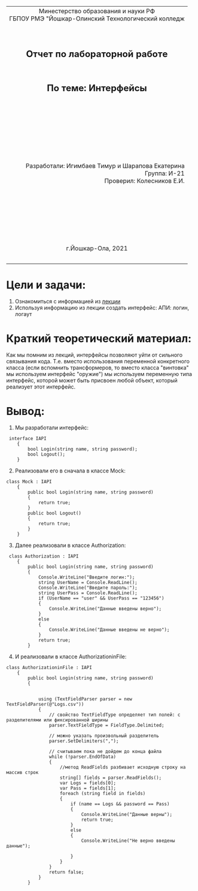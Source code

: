 <table style="width: 100%;">
  <tr>
    <td style="text-align: center; border: none;"> 
    Минестерство образования и науки РФ <br>
    ГБПОУ РМЭ "Йошкар-Олинский Технологический колледж </td>
  </tr>
  <tr>
    <td style="text-align: center; border: none; height: 15em;"><h2>Отчет по лабораторной работe<h2><br>
    По теме: Интерфейсы
    </td>
  </tr>
  <tr>
    <td style="text-align: right; border: none; height: 20em;">
      Разработали: Игимбаев Тимур и Шарапова Екатерина<br/>
      Группа: И-21<br/>
      Проверил: Колесников Е.И.       
    </td>
  </tr>
  <tr>
    <td style="text-align: center; border: none; height: 5em;">
    г.Йошкар-Ола, 2021</td>
  </tr>
</table>

<div style="page-break-after: always;"></div>

# Цели и задачи:
1. Ознакомиться с информацией из [лекции](https://github.com/kolei/OAP/blob/master/articles/t6_oop1.md) 
2. Используя информацию из лекции создать интерфейс: АПИ: логин, логаут

# Краткий теоретический материал:
Как мы помним из лекций, интерфейсы позволяют уйти от сильного связывания кода. Т.е. вместо использования переменной конкретного класса (если вспомнить трансформеров, то вместо класса "винтовка" мы используем интерфейс "оружие") мы используем переменную типа интерфейс, которой может быть присвоен любой объект, который реализует этот интерфейс.
# Вывод: 
1. Мы разработали интерфейс:
```
 interface IAPI
    {
        bool Login(string name, string password);
        bool Logout();
    }
```
2. Реализовали его в сначала в классе Mock:
```
class Mock : IAPI
    {
        public bool Login(string name, string password)
        {
            return true;
        }
        public bool Logout()
        {
            return true;
        }
    }
```
3. Далее реализовали в классе Authorization:
``` 
 class Authorization : IAPI
    {
        public bool Login(string name, string password)
        {
            Console.WriteLine("Введите логин:");
            string UserName = Console.ReadLine();
            Console.WriteLine("Введите пароль:");
            string UserPass = Console.ReadLine();
            if (UserName == "user" && UserPass == "123456")
            {
                Console.WriteLine("Данные введены верно");
            }
            else
            {
                Console.WriteLine("Данные введены не верно");
            }
            return true;
        }
```
4. И реализовали в классе AuthorizationinFile:
``` 
class AuthorizationinFile : IAPI
    {
        public bool Login(string name, string password)
        {


            using (TextFieldParser parser = new TextFieldParser(@"Logs.csv"))
            {
                // свойство TextFieldType определяет тип полей: с разделителями или фиксированной ширины
                parser.TextFieldType = FieldType.Delimited;

                // можно указать произвольный разделитель
                parser.SetDelimiters(",");

                // считываем пока не дойдем до конца файла
                while (!parser.EndOfData)
                {
                    //метод ReadFields разбивает исходную строку на массив строк
                    string[] fields = parser.ReadFields();
                    var Logs = fields[0];
                    var Pass = fields[1];
                    foreach (string field in fields)
                    {
                        if (name == Logs && password == Pass)
                        {
                            Console.WriteLine("Данные верны");
                            return true;
                        }
                        else
                        {
                            Console.WriteLine("Не верно введены данные");

                        }
                    }
                }
                return false;
            }
        }
```
